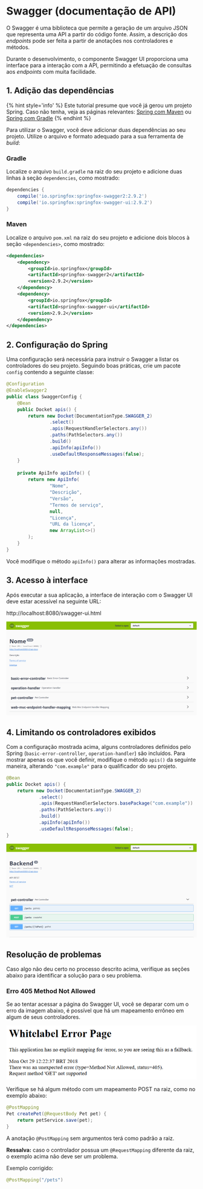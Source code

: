 # Swagger (documentação de API)

O Swagger é uma biblioteca que permite a geração de um arquivo JSON que
representa uma API a partir do código fonte. Assim, a descrição dos
_endpoints_ pode ser feita a partir de anotações nos controladores e métodos.

Durante o desenvolvimento, o componente Swagger UI proporciona uma interface
para a interação com a API, permitindo a efetuação de consultas aos
_endpoints_ com muita facilidade.

## 1. Adição das dependências

{% hint style='info' %}
Este tutorial presume que você já gerou um projeto Spring.
Caso não tenha, veja as páginas relevantes:
[Spring com Maven](spring-com-maven.md) ou
[Spring com Gradle](spring-com-gradle.md)
{% endhint %}

Para utilizar o Swagger, você deve adicionar duas dependências ao seu projeto.
Utilize o arquivo e formato adequado para a sua ferramenta de _build_:

### Gradle

Localize o arquivo `build.gradle` na raiz do seu projeto e adicione duas
linhas à seção `dependencies`, como mostrado:

~~~groovy
dependencies {
	compile('io.springfox:springfox-swagger2:2.9.2')
	compile('io.springfox:springfox-swagger-ui:2.9.2')
}
~~~

### Maven

Localize o arquivo `pom.xml` na raiz do seu projeto e adicione dois blocos à
seção `<dependencies>`, como mostrado:

~~~xml
<dependencies>
	<dependency>
	    <groupId>io.springfox</groupId>
	    <artifactId>springfox-swagger2</artifactId>
	    <version>2.9.2</version>
	</dependency>
	<dependency>
	    <groupId>io.springfox</groupId>
	    <artifactId>springfox-swagger-ui</artifactId>
	    <version>2.9.2</version>
	</dependency>
</dependencies>
~~~

## 2. Configuração do Spring

Uma configuração será necessária para instruir o Swagger a listar os
controladores do seu projeto. Seguindo boas práticas, crie um
pacote `config` contendo a seguinte classe:

~~~java
@Configuration
@EnableSwagger2
public class SwaggerConfig {
    @Bean
    public Docket apis() {
        return new Docket(DocumentationType.SWAGGER_2)
                .select()
                .apis(RequestHandlerSelectors.any())
                .paths(PathSelectors.any())
                .build()
                .apiInfo(apiInfo())
                .useDefaultResponseMessages(false);
    }

    private ApiInfo apiInfo() {
        return new ApiInfo(
                "Nome",
                "Descrição",
                "Versão",
                "Termos de serviço",
                null,
                "Licença",
                "URL da licença",
                new ArrayList<>()
        );
    }
}
~~~

Você modifique o método `apiInfo()` para alterar as informações mostradas.

## 3. Acesso à interface

Após executar a sua aplicação, a interface de interação com o Swagger UI deve
estar acessível na seguinte URL:

http://localhost:8080/swagger-ui.html

![Página do Swagger UI](../.gitbook/assets/swagger-ui.png)

## 4. Limitando os controladores exibidos

Com a configuração mostrada acima, alguns controladores definidos pelo Spring
(`basic-error-controller`, `operation-handler`) são incluídos. Para mostrar
apenas os que você definir, modifique o método `apis()` da seguinte maneira,
alterando `"com.example"` para o qualificador do seu projeto.

~~~java
@Bean
public Docket apis() {
    return new Docket(DocumentationType.SWAGGER_2)
            .select()
            .apis(RequestHandlerSelectors.basePackage("com.example"))
            .paths(PathSelectors.any())
            .build()
            .apiInfo(apiInfo())
            .useDefaultResponseMessages(false);
}
~~~

![Página do Swagger UI limitada aos controladores do projeto](../.gitbook/assets/swagger-ui-limitado.png)

## Resolução de problemas

Caso algo não deu certo no processo descrito acima, verifique as seções
abaixo para identificar a solução para o seu problema.

### Erro 405 Method Not Allowed

Se ao tentar acessar a página do Swagger UI, você se deparar com um o erro da imagem abaixo, é possível que há um mapeamento errôneo em algum de seus controladores.

![Página de erro Method not Allowed](../.gitbook/assets/swagger-ui-erro-method-not-allowed.png)

Verifique se há algum método com um mapeamento POST na raiz, como no exemplo abaixo:

~~~java
@PostMapping
Pet createPet(@RequestBody Pet pet) {
    return petService.save(pet);
}
~~~

A anotação `@PostMapping` sem argumentos terá como padrão a raiz.

**Ressalva:** caso o controlador possua um `@RequestMapping` diferente da
raiz, o exemplo acima não deve ser um problema.

Exemplo corrigido:

~~~java
@PostMapping("/pets")
~~~
